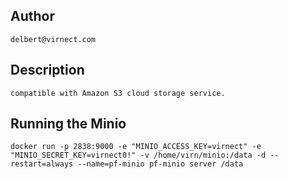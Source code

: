 ## Author

```
delbert@virnect.com
```

## Description

```
compatible with Amazon S3 cloud storage service.
```

## Running the Minio

```
docker run -p 2838:9000 -e "MINIO_ACCESS_KEY=virnect" -e "MINIO_SECRET_KEY=virnect0!" -v /home/virn/minio:/data -d --restart=always --name=pf-minio pf-minio server /data
```
